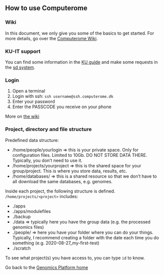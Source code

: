## How to use Computerome

### Wiki
In this document, we only give you some of the basics to get started. For more details, go over the [Computerome Wiki](https://www.computerome.dk/display/C2W/Computerome+2.0).

### KU-IT support
You can find some information in the [KU guide](https://kunet.ku.dk/employee-guide/Pages/IT/Computerome-2.0.aspx ) and make some requests in the [sd system](http://sd.ku.dk/).

### Login
1. Open a terminal
2. Login with ssh: `ssh username@ssh.computerome.dk`
3. Enter your password
4. Enter the PASSCODE you receive on your phone
 
More on [the wiki](https://www.computerome.dk/display/C2W/SSH+login+to+Computerome+2.0)

### Project, directory and file structure

Predefined data structure:
- /home/people/yourlogin => this is your private space. Only for configuration files. Limited to 10Gb. DO NOT STORE DATA THERE. Typically, you don’t need to use it.
- /home/projects/yourproject => this is the shared space for your group/project. This is where you store data, results, etc.
- /home/databases/ => this is a shared resource so that we don’t have to all download the same databases, e.g. genomes.

Inside each project, the following structure is defined. `/home/projects/<project>` includes:
- ./apps
- ./apps/modulefiles
- ./backup
- ./data => typically here you have the group data (e.g. the processed genomics files)
- ./people/<user> => here you have your folder where you can do your things. Typically, I recommend creating a folder with the date each time you do something (e.g. 2020-08-27_my-first-test)
- ./scratch

To see what project(s) you have access to, you can type `id` to know.


Go back to the [Genomics Platform home](https://danstemgenomics.github.io)
